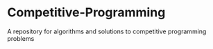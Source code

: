 # Competitive-Programming
A repository for algorithms and solutions to competitive programming problems


  
